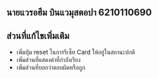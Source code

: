 ## นายแวรอฮีม บินแวมุสตอปา 6210110690
## ส่วนที่แก้ไขเพิ่มเติม
 - เพิ่มปุ่ม reset ในการรีเซ็ท Card ให้อยู่ในสถานะปกติ
 - เพิ่มส่วนที่แสดงคำที่กำลังเรียง
 - เพิ่มส่วนที่บอกว่าตอบผิดหรือถูก
